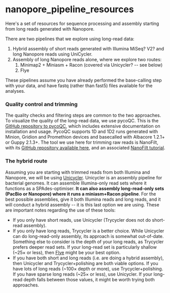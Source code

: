 # nanopore_pipeline_resources

Here's a set of resources for sequence processing and assembly starting from long reads generated with Nanopore. 

There are two pipelines that we explore using long-read data:

1. Hybrid assembly of short reads generated with Illumina MiSeq? V2? and long Nanopore reads using UniCycler.
2. Assembly of long Nanopore reads alone, where we explore two routes:
    1. Minimap2 + Miniasm + Racon (covered via Unicycler? -- see below)
    2. Flye

These pipelines assume you have already performed the base-calling step with your data, and have fastq (rather than fast5) files available for the analyses.

### Quality control and trimming
The quality checks and filtering steps are common to the two approaches. To visualize the quality of the long-read data, we use pycoQC. This is the [GitHub repository to pycoQC](https://tleonardi.github.io/pycoQC/), which includes extensive documentation on installation and usage. PycoQC supports 1D and 1D2 runs generated with Minion, Gridion and Promethion devices and basecalled with Albacore 1.2.1+ or Guppy 2.1.3+. The tool we use here for trimming raw reads is NanoFilt, with its [GitHub repository available here](https://github.com/wdecoster/nanofilt), and an associated [NanoFilt tutorial](https://timkahlke.github.io/LongRead_tutorials/FTR_N.html). 

### The hybrid route
Assuming you are starting with trimmed reads from both Illumina and Nanopore, we will be using [Unicycler](https://github.com/rrwick/Unicycler). Unicycler is an assembly pipeline for bacterial genomes. It can assemble Illumina-only read sets where it functions as a SPAdes-optimiser. **It can also assembly long-read-only sets (PacBio or Nanopore) where it runs a miniasm+Racon pipeline**. For the best possible assemblies, give it both Illumina reads and long reads, and it will conduct a hybrid assembly -- it is this last option we are using. These are important notes regarding the use of these tools:

* If you only have short reads, use Unicycler (Trycycler does not do short-read assembly).
* If you only have long reads, Trycycler is a better choice. While Unicycler can do long-read-only assembly, its approach is somewhat out-of-date. Something else to consider is the depth of your long reads, as Trycycler prefers deeper read sets. If your long-read set is particularly shallow (~25× or less), then [Flye](https://github.com/fenderglass/Flye) might be your best option.
* If you have both short and long reads (i.e. are doing a hybrid assembly), then Unicycler and Trycycler+polishing are both viable options. If you have lots of long reads (~100× depth or more), use Trycycler+polishing. If you have sparse long reads (~25× or less), use Unicycler. If your long-read depth falls between those values, it might be worth trying both approaches.




